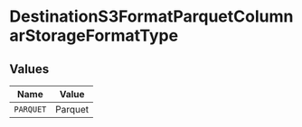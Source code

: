 # DestinationS3FormatParquetColumnarStorageFormatType


## Values

| Name      | Value     |
| --------- | --------- |
| `PARQUET` | Parquet   |